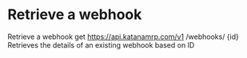 # Retrieve a webhook

Retrieve a webhook get https://api.katanamrp.com/v1 /webhooks/ {id} Retrieves the
details of an existing webhook based on ID

